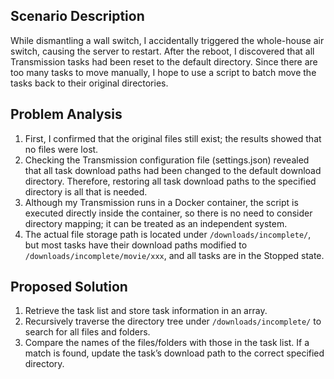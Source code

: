 ## Scenario Description
While dismantling a wall switch, I accidentally triggered the whole-house air switch, causing the server to restart. After the reboot, I discovered that all Transmission tasks had been reset to the default directory. Since there are too many tasks to move manually, I hope to use a script to batch move the tasks back to their original directories.

## Problem Analysis
1. First, I confirmed that the original files still exist; the results showed that no files were lost.
2. Checking the Transmission configuration file (settings.json) revealed that all task download paths had been changed to the default download directory. Therefore, restoring all task download paths to the specified directory is all that is needed.
3. Although my Transmission runs in a Docker container, the script is executed directly inside the container, so there is no need to consider directory mapping; it can be treated as an independent system.
4. The actual file storage path is located under `/downloads/incomplete/`, but most tasks have their download paths modified to `/downloads/incomplete/movie/xxx`, and all tasks are in the Stopped state.

## Proposed Solution
1. Retrieve the task list and store task information in an array.
2. Recursively traverse the directory tree under `/downloads/incomplete/` to search for all files and folders.
3. Compare the names of the files/folders with those in the task list. If a match is found, update the task’s download path to the correct specified directory.

[fix_path.sh]: ./fix_path.sh
